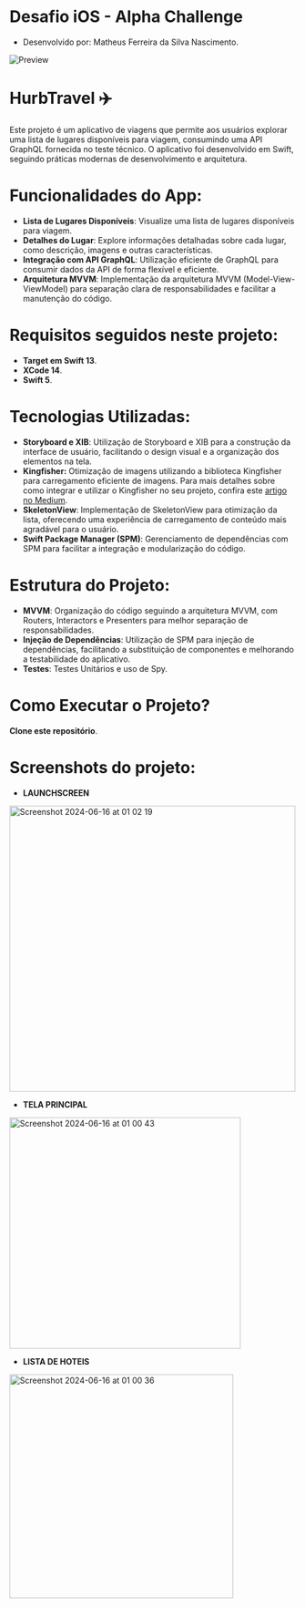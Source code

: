 # Desafio iOS - Alpha Challenge

- Desenvolvido por: Matheus Ferreira da Silva Nascimento.

![Preview](https://github.com/MatheusFerreiraZx/challenge-alpha/assets/75784609/8d40793f-b6d8-4a6f-8200-01b5173f1785)

# HurbTravel ✈️

Este projeto é um aplicativo de viagens que permite aos usuários explorar uma lista de lugares disponíveis para viagem, consumindo uma API GraphQL fornecida no teste técnico. O aplicativo foi desenvolvido em Swift, seguindo práticas modernas de desenvolvimento e arquitetura.

# Funcionalidades do App:

- **Lista de Lugares Disponíveis**: Visualize uma lista de lugares disponíveis para viagem.
- **Detalhes do Lugar**: Explore informações detalhadas sobre cada lugar, como descrição, imagens e outras características.
- **Integração com API GraphQL**: Utilização eficiente de GraphQL para consumir dados da API de forma flexível e eficiente.
- **Arquitetura MVVM**: Implementação da arquitetura MVVM (Model-View-ViewModel) para separação clara de responsabilidades e facilitar a manutenção do código.

#  Requisitos seguidos neste projeto:

- **Target em Swift 13**.
- **XCode 14**.
- **Swift 5**.

#  Tecnologias Utilizadas:

- **Storyboard e XIB**: Utilização de Storyboard e XIB para a construção da interface de usuário, facilitando o design visual e a organização dos elementos na tela.
- **Kingfisher:** Otimização de imagens utilizando a biblioteca Kingfisher para carregamento eficiente de imagens. Para mais detalhes sobre como integrar e utilizar o Kingfisher no seu projeto, confira este [artigo no Medium](https://medium.com/@mathferreiranasc12/using-the-kingfisher-library-in-ios-development-1673e8b24a00).
- **SkeletonView**: Implementação de SkeletonView para otimização da lista, oferecendo uma experiência de carregamento de conteúdo mais agradável para o usuário.
- **Swift Package Manager (SPM)**: Gerenciamento de dependências com SPM para facilitar a integração e modularização do código.


#  Estrutura do Projeto:

- **MVVM**: Organização do código seguindo a arquitetura MVVM, com Routers, Interactors e Presenters para melhor separação de responsabilidades.
- **Injeção de Dependências**: Utilização de SPM para injeção de dependências, facilitando a substituição de componentes e melhorando a testabilidade do aplicativo.
- **Testes**: Testes Unitários e uso de Spy.
  
# Como Executar o Projeto?

**Clone este repositório**.

# Screenshots do projeto:

- **LAUNCHSCREEN**

<img width="502" alt="Screenshot 2024-06-16 at 01 02 19" src="https://github.com/MatheusFerreiraZx/challenge-alpha/assets/75784609/35290747-7d12-4532-aa16-54f9756aa084">

- **TELA PRINCIPAL**
 
<img width="406" alt="Screenshot 2024-06-16 at 01 00 43" src="https://github.com/MatheusFerreiraZx/challenge-alpha/assets/75784609/41f3018b-0df7-4d73-9efc-ab2c87fdd76c">

- **LISTA DE HOTEIS**

<img width="393" alt="Screenshot 2024-06-16 at 01 00 36" src="https://github.com/MatheusFerreiraZx/challenge-alpha/assets/75784609/f3e1bc2e-c726-48af-a969-ddc2c85c4498">


